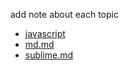 add note about each topic

* [javascript](javascript.md)
* [md.md](md.md)
* [sublime.md](sublime.md)
